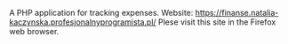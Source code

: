 A PHP application for tracking expenses.
Website: https://finanse.natalia-kaczynska.profesjonalnyprogramista.pl/
Plese visit this site in the Firefox web browser.
